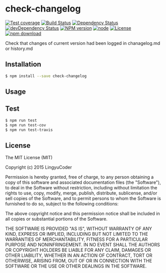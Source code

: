 # check-changelog

[![Test coverage](https://img.shields.io/coveralls/LingyuCoder/check-changelog.svg?style=flat-square)](https://coveralls.io/r/LingyuCoder/check-changelog?branch=master)
[![Build Status](https://travis-ci.org/LingyuCoder/check-changelog.png)](https://travis-ci.org/LingyuCoder/check-changelog)
[![Dependency Status](https://david-dm.org/LingyuCoder/check-changelog.svg)](https://david-dm.org/LingyuCoder/check-changelog)
[![devDependency Status](https://david-dm.org/LingyuCoder/check-changelog/dev-status.svg)](https://david-dm.org/LingyuCoder/check-changelog#info=devDependencies)
[![NPM version](http://img.shields.io/npm/v/check-changelog.svg?style=flat-square)](http://npmjs.org/package/check-changelog)
[![node](https://img.shields.io/badge/node.js-%3E=_4.0-green.svg?style=flat-square)](http://nodejs.org/download/)
[![License](http://img.shields.io/npm/l/check-changelog.svg?style=flat-square)](LICENSE)
[![npm download](https://img.shields.io/npm/dm/check-changelog.svg?style=flat-square)](https://npmjs.org/package/check-changelog)

Check that changes of current version had been logged in chanagelog.md or history.md

## Installation

```bash
$ npm install --save check-changelog
```

## Usage

## Test

```bash
$ npm run test
$ npm run test-cov
$ npm run test-travis
```

## License

The MIT License (MIT)

Copyright (c) 2015 LingyuCoder

Permission is hereby granted, free of charge, to any person obtaining a copy
of this software and associated documentation files (the "Software"), to deal
in the Software without restriction, including without limitation the rights
to use, copy, modify, merge, publish, distribute, sublicense, and/or sell
copies of the Software, and to permit persons to whom the Software is
furnished to do so, subject to the following conditions:

The above copyright notice and this permission notice shall be included in all
copies or substantial portions of the Software.

THE SOFTWARE IS PROVIDED "AS IS", WITHOUT WARRANTY OF ANY KIND, EXPRESS OR
IMPLIED, INCLUDING BUT NOT LIMITED TO THE WARRANTIES OF MERCHANTABILITY,
FITNESS FOR A PARTICULAR PURPOSE AND NONINFRINGEMENT. IN NO EVENT SHALL THE
AUTHORS OR COPYRIGHT HOLDERS BE LIABLE FOR ANY CLAIM, DAMAGES OR OTHER
LIABILITY, WHETHER IN AN ACTION OF CONTRACT, TORT OR OTHERWISE, ARISING FROM,
OUT OF OR IN CONNECTION WITH THE SOFTWARE OR THE USE OR OTHER DEALINGS IN THE
SOFTWARE.
